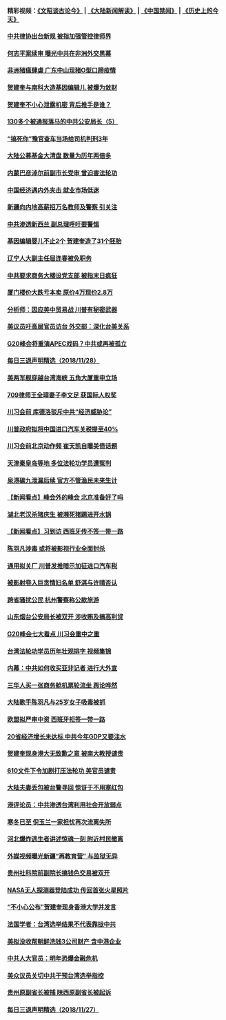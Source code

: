 #### 精彩视频：[《文昭谈古论今》](https://github.com/gfw-breaker/wenzhao/blob/master/README.md?t=11291531) | [《大陆新闻解读》](https://github.com/gfw-breaker/ntdtv-comedy/blob/master/README.md?t=11291531) | [《中国禁闻》](https://github.com/gfw-breaker/ntdtv-news/blob/master/README.md?t=11291531) | [《历史上的今天》](https://github.com/gfw-breaker/today-in-history/blob/master/README.md?t=11291531) 

#### [中共律协出台新规 被指加强管控律师界](../pages/nsc413/n10881370.md?t=11291531) 

#### [何志平案续审 曝光中共在非洲外交黑幕](../pages/nsc413/n10880581.md?t=11291531) 

#### [非洲猪瘟肆虐 广东中山现猪O型口蹄疫情](../pages/nsc413/n10881375.md?t=11291531) 

#### [贺建奎与南科大造基因编辑儿 被爆为敛财](../pages/nsc413/n10879938.md?t=11291531) 

#### [贺建奎不小心泄露机密 背后推手是谁？](../pages/nsc413/n10880968.md?t=11291531) 


#### [130多个被通报落马的中共公安局长（5）](../pages/nsc413/n10861592.md?t=11291531) 

#### [“搞死你”豫官查车当场给司机判刑3年](../pages/nsc413/n10881373.md?t=11291531) 

#### [大陆公募基金大清盘 数量为历年两倍多](../pages/nsc413/n10880752.md?t=11291531) 

#### [内蒙巴彦淖尔前副市长受审 曾迫害法轮功](../pages/nsc413/n10880789.md?t=11291531) 

#### [中国经济遇内外夹击 就业市场低迷](../pages/nsc413/n10880742.md?t=11291531) 

#### [新疆向内地高薪招万名教师及警察 引关注](../pages/nsc413/n10879799.md?t=11291531) 

#### [中共渗透新西兰 副总理呼吁要警惕](../pages/nsc413/n10879826.md?t=11291531) 

#### [基因编辑婴儿不止2个 贺建奎造了31个胚胎](../pages/nsc413/n10880664.md?t=11291531) 

#### [辽宁人大副主任屈连春被免职务](../pages/nsc413/n10880572.md?t=11291531) 

#### [中共要求商务大楼设党支部 被指末日疯狂](../pages/nsc413/n10880709.md?t=11291531) 

#### [厦门楼价大跌亏本卖 原价4万现价2.8万](../pages/nsc413/n10880095.md?t=11291531) 

#### [分析师：因应美中贸易战 川普有秘密武器](../pages/nsc413/n10880651.md?t=11291531) 

#### [美议员吁高层官员访台 外交部：深化台美关系](../pages/nsc413/n10880361.md?t=11291531) 

#### [G20峰会将重演APEC戏码？中共或再被孤立](../pages/nsc413/n10880029.md?t=11291531) 

#### [每日三退声明精选（2018/11/28）](../pages/nsc413/n10880387.md?t=11291531) 

#### [美两军舰穿越台湾海峡 五角大厦重申立场](../pages/nsc413/n10880285.md?t=11291531) 

#### [709律师王全璋妻子李文足 获国际人权奖](../pages/nsc413/n10879779.md?t=11291531) 

#### [川习会前 库德洛驳斥中共“经济威胁论”](../pages/nsc413/n10879935.md?t=11291531) 

#### [川普政府拟将中国进口汽车关税提至40%](../pages/nsc413/n10880075.md?t=11291531) 

#### [川习会前北京动作频 崔天凯自曝美债话题](../pages/nsc413/n10879830.md?t=11291531) 

#### [天津秦皇岛等地 多位法轮功学员遭冤判](../pages/nsc413/n10879839.md?t=11291531) 

#### [泉港碳九泄漏后续 官方不管渔民未来生计](../pages/nsc413/n10879865.md?t=11291531) 

#### [【新闻看点】峰会外的峰会 北京准备好了吗](../pages/nsc413/n10879703.md?t=11291531) 

#### [湖北老汉杀猪庆生 被濒死猪踢进开水锅](../pages/nsc413/n10879814.md?t=11291531) 

#### [【新闻看点】习到访 西班牙传不签一带一路](../pages/nsc413/n10879605.md?t=11291531) 

#### [陈羽凡涉毒 或将被影视行业全面封杀](../pages/nsc413/n10879687.md?t=11291531) 

#### [通用拟关厂 川普发推暗示加征进口汽车税](../pages/nsc413/n10879747.md?t=11291531) 

#### [被影射卷入巨贪情妇名单 舒淇与许晴否认](../pages/nsc413/n10879615.md?t=11291531) 

#### [跨省骚扰公民 杭州警察称公款旅游](../pages/nsc413/n10877338.md?t=11291531) 

#### [山东烟台公安局长被双开 涉收贿及搞高利贷](../pages/nsc413/n10879659.md?t=11291531) 

#### [G20峰会七大看点 川习会重中之重](../pages/nsc413/n10879611.md?t=11291531) 

#### [台湾法轮功学员历年壮观排字 视频集锦](../pages/nsc413/n10878789.md?t=11291531) 

#### [内幕：中共如何收买亚非记者 进行大外宣](../pages/nsc413/n10879405.md?t=11291531) 

#### [三华人买一张商务舱机票轮流坐 舆论哗然](../pages/nsc413/n10879567.md?t=11291531) 

#### [大陆歌手陈羽凡与25岁女子吸毒被抓](../pages/nsc413/n10879459.md?t=11291531) 

#### [欧盟拟严审中资 西班牙拒签一带一路](../pages/nsc413/n10879421.md?t=11291531) 

#### [20省经济增长未达标 中共今年GDP又要注水](../pages/nsc413/n10877768.md?t=11291531) 

#### [贺建奎现身港大无致歉之意 被南大教授谴责](../pages/nsc413/n10878521.md?t=11291531) 


#### [610文件下令加剧打压法轮功 美官员谴责](../pages/nsc413/n10877934.md?t=11291531) 

#### [大陆夫妻丢包被台警寻回 惊讶于不用塞红包](../pages/nsc413/n10878908.md?t=11291531) 

#### [港评论员：中共渗透台湾利用社会开放弱点](../pages/nsc413/n10878640.md?t=11291531) 

#### [寒冬已至 倪玉兰一家担忧再次流离失所](../pages/nsc413/n10878531.md?t=11291531) 

#### [河北爆炸逃生者讲述惊魂一刻 附近村民撤离](../pages/nsc413/n10878338.md?t=11291531) 

#### [外媒视频曝光新疆“再教育营” 与监狱无异](../pages/nsc413/n10878426.md?t=11291531) 

#### [贵州社科院前副院长搞钱色交易被双开](../pages/nsc413/n10878373.md?t=11291531) 

#### [NASA无人探测器登陆成功 传回首张火星照片](../pages/nsc413/n10877854.md?t=11291531) 

#### [“不小心公布”贺建奎现身香港大学并发言](../pages/nsc413/n10878395.md?t=11291531) 

#### [法国学者：台湾选举结果不代表靠拢中共](../pages/nsc413/n10878381.md?t=11291531) 

#### [美拟没收帮朝鲜洗钱3公司财产 含中港企业](../pages/nsc413/n10878223.md?t=11291531) 

#### [中共人大官员：明年恐爆金融危机](../pages/nsc413/n10878086.md?t=11291531) 

#### [美众议员关切中共干预台湾选举指控](../pages/nsc413/n10878028.md?t=11291531) 

#### [贵州原副省长被捕 陕西原副省长被起诉](../pages/nsc413/n10878132.md?t=11291531) 

#### [每日三退声明精选（2018/11/27）](../pages/nsc413/n10878143.md?t=11291531) 


